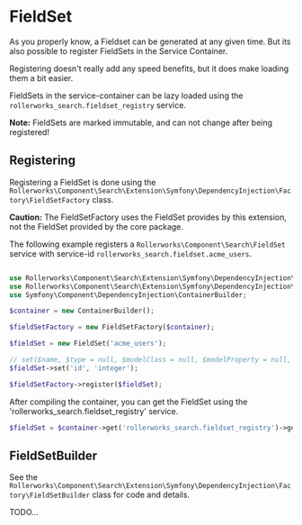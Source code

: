 FieldSet
========

As you properly know, a Fieldset can be generated at any given time.
But its also possible to register FieldSets in the Service Container.

Registering doesn't really add any speed benefits, but it does make
loading them a bit easier.

FieldSets in the service-container can be lazy loaded using the
`rollerworks_search.fieldset_registry` service.

**Note:** FieldSets are marked immutable, and can not change after
being registered!

## Registering

Registering a FieldSet is done using the `Rollerworks\Component\Search\Extension\Symfony\DependencyInjection\Factory\FieldSetFactory`
class.

**Caution:** The FieldSetFactory uses the FieldSet provides by this extension,
not the FieldSet provided by the core package.

The following example registers a `Rollerworks\Component\Search\FieldSet`
service with service-id `rollerworks_search.fieldset.acme_users`.

```php

use Rollerworks\Component\Search\Extension\Symfony\DependencyInjection\Factory\FieldSetFactory;
use Rollerworks\Component\Search\Extension\Symfony\DependencyInjection\Factory\FieldSet;
use Symfony\Component\DependencyInjection\ContainerBuilder;

$container = new ContainerBuilder();

$fieldSetFactory = new FieldSetFactory($container);

$fieldSet = new FieldSet('acme_users');

// set($name, $type = null, $modelClass = null, $modelProperty = null, $required = false, array $options = array())
$fieldSet->set('id', 'integer');

$fieldSetFactory->register($fieldSet);
```

After compiling the container, you can get the FieldSet using the
'rollerworks_search.fieldset_registry' service.

```php
$fieldSet = $container->get('rollerworks_search.fieldset_registry')->getFieldSet('acme_users');
```

## FieldSetBuilder

See the `Rollerworks\Component\Search\Extension\Symfony\DependencyInjection\Factory\FieldSetBuilder`
class for code and details.

TODO...
